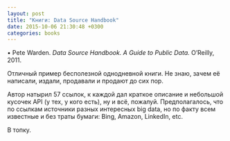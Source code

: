 ```yaml
---
layout: post
title: "Книги: Data Source Handbook"
date: 2015-10-06 21:30:48 +0300
categories: books
---
```

• Pete Warden. *Data Source Handbook. A Guide to Public Data.* O’Reilly, 2011.

Отличный пример бесполезной однодневной книги. Не знаю, зачем её написали, издали, продавали и продают до сих пор.

Автор натырил 57 ссылок, к каждой дал краткое описание и небольшой кусочек API (у тех, у кого есть), ну и всё, пожалуй. Предполагалось, что по ссылкам источники разных интересных big data, но по факту всем известные и без траты бумаги: Bing, Amazon, LinkedIn, etc.

В топку.
